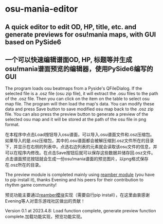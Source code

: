 # osu-mania-editor
## A quick editor to edit OD, HP, title, etc. and generate previews for osu!mania maps, with GUI based on PySide6  
## 一个可以快速编辑谱面OD, HP, 标题等并生成osu!mania谱面预览的编辑器，使用PySide6编写的GUI

The program loads osu beatmaps from a Pyside's QFileDialog. If the selected file is a .osz file (osu zip file), it will extract the .osu files to the path of the .osz file. Then you can click on the item on the table to select osu map file. The program will then load the map's data. You can modify these data and press Save button to save modified osu map back to the .osz zip file. You can also press the preview button to generate a preview of the selected osu map and it will be stored at the path of the osu file in png format.  

在本程序中点击Load按钮导入osu谱面，可以导入.osu谱面文件和.osz压缩包。如果导入的是.osz压缩包，其中的.osu谱面都会被解压缩到.osz文件所在的目录下，并显示在右侧的列表中。点选右边列表的元素就会读取该osu文件的信息，并可以在程序内修改。在点击Save按钮后就可以保存这些数据并储存回.osz文件。点击谱面预览按钮就会生成一份osu!mania谱面的预览图片，以png格式保存在.osz所在的目录。  

The preview module is completed mainly using [reamber module](https://github.com/Eve-ning/reamberPy)  (you have to pip install it), thanks Evening and his peers for their contribution to rhythm game community!  

预览功能主要通过[reamber模块](https://github.com/Eve-ning/reamberPy)实现（需要自行pip install），在这里由衷感谢Evening等人对音乐游戏社区做出的贡献！  

Version 0.1 at 2023.4.8: Load function complete, generate preview function complete.加载功能实现，预览功能实现。  
